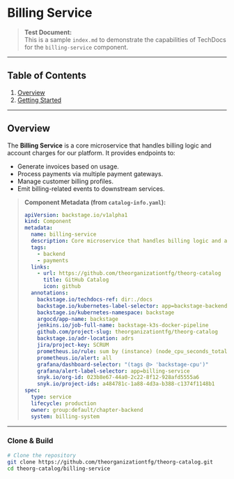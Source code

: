 # Billing Service

> **Test Document:**  
> This is a sample `index.md` to demonstrate the capabilities of TechDocs for the `billing-service` component.

---

## Table of Contents

1. [Overview](#overview)  
2. [Getting Started](#getting-started)  

---

## Overview

The **Billing Service** is a core microservice that handles billing logic and account charges for our platform. It provides endpoints to:

- Generate invoices based on usage.
- Process payments via multiple payment gateways.
- Manage customer billing profiles.
- Emit billing-related events to downstream services.

> **Component Metadata (from `catalog-info.yaml`):**
> ```yaml
> apiVersion: backstage.io/v1alpha1
> kind: Component
> metadata:
>   name: billing-service
>   description: Core microservice that handles billing logic and account charges.
>   tags:
>     - backend
>     - payments
>   links:
>     - url: https://github.com/theorganizationtfg/theorg-catalog
>       title: GitHub Catalog
>       icon: github
>   annotations:
>     backstage.io/techdocs-ref: dir:./docs
>     backstage.io/kubernetes-label-selector: app=backstage-backend
>     backstage.io/kubernetes-namespace: backstage
>     argocd/app-name: backstage
>     jenkins.io/job-full-name: backstage-k3s-docker-pipeline
>     github.com/project-slug: theorganizationtfg/theorg-catalog
>     backstage.io/adr-location: adrs
>     jira/project-key: SCRUM
>     prometheus.io/rule: sum by (instance) (node_cpu_seconds_total)
>     prometheus.io/alert: all
>     grafana/dashboard-selector: "(tags @> 'backstage-cpu')"
>     grafana/alert-label-selector: app=billing-service
>     snyk.io/org-id: 023b8e67-44a0-2c22-8f12-928afd5555a6
>     snyk.io/project-ids: a484781c-1a88-4d3a-b388-c1374f1148b1
> spec:
>   type: service
>   lifecycle: production
>   owner: group:default/chapter-backend
>   system: billing-system
> ```

---

### Clone & Build

```bash
# Clone the repository
git clone https://github.com/theorganizationtfg/theorg-catalog.git
cd theorg-catalog/billing-service
```

